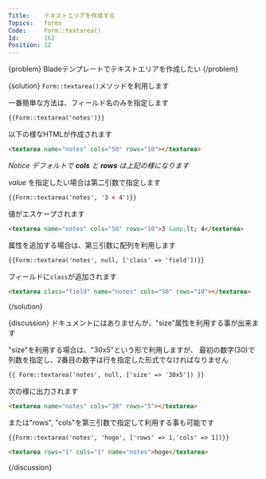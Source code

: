 ```yaml
---
Title:    テキストエリアを作成する
Topics:   forms
Code:     Form::textarea()
Id:       162
Position: 12
---
```


{problem}
Bladeテンプレートでテキストエリアを作成したい
{/problem}

{solution}
`Form::textarea()`メソッドを利用します

一番簡単な方法は、フィールド名のみを指定します

```html
{{Form::textarea('notes')}}
```

以下の様なHTMLが作成されます

```html
<textarea name="notes" cols="50" rows="10"></textarea>
```

_Notice デフォルトで **cols** と **rows** は上記の様になります_

_value_ を指定したい場合は第二引数で指定します

```html
{{Form::textarea('notes', '3 < 4')}}
```

値がエスケープされます

```html
<textarea name="notes" cols="50" rows="10">3 &amp;lt; 4</textarea>
```

属性を追加する場合は、第三引数に配列を利用します

```html
{{Form::textarea('notes', null, ['class' => 'field'])}}
```

フィールドに`class`が追加されます

```html
<textarea class="field" name="notes" cols="50" rows="10"></textarea>
```
{/solution}

{discussion}
ドキュメントにはありませんが、"size"属性を利用する事が出来ます

"size"を利用する場合は、"30x5"という形で利用しますが、
最初の数字(30)で列数を指定し、2番目の数字は行を指定した形式でなければなりません

```html
{{ Form::textarea('notes', null, ['size' => '30x5']) }}
```

次の様に出力されます

```html
<textarea name="notes" cols="30" rows="5"></textarea>
```

または"rows", "cols"を第三引数で指定して利用する事も可能です

```html
{{Form::textarea('notes', 'hoge', ['rows' => 1,'cols' => 1])}}
```

```html
<textarea rows="1" cols="1" name="notes">hoge</textarea>
```
{/discussion}
